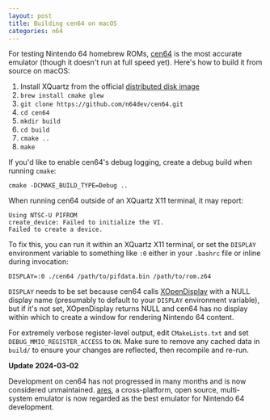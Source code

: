 ```yaml
---
layout: post
title: Building cen64 on macOS
categories: n64
---
```

For testing Nintendo 64 homebrew ROMs, [cen64](https://github.com/n64dev/cen64) is the most accurate emulator (though it doesn't run at full speed yet). Here's how to build it from source on macOS:

1. Install XQuartz from the official [distributed disk image](https://www.xquartz.org/)
1. `brew install cmake glew`
1. `git clone https://github.com/n64dev/cen64.git`
1. `cd cen64`
1. `mkdir build`
1. `cd build`
1. `cmake ..`
1. `make`

If you'd like to enable cen64's debug logging, create a debug build when running `cmake`:

    cmake -DCMAKE_BUILD_TYPE=Debug ..

When running cen64 outside of an XQuartz X11 terminal, it may report:

    Using NTSC-U PIFROM
    create_device: Failed to initialize the VI.
    Failed to create a device.

To fix this, you can run it within an XQuartz X11 terminal, or set the `DISPLAY` environment variable to something like `:0` either in your `.bashrc` file or inline during invocation:

    DISPLAY=:0 ./cen64 /path/to/pifdata.bin /path/to/rom.z64

`DISPLAY` needs to be set because cen64 calls [XOpenDisplay](https://tronche.com/gui/x/xlib/display/opening.html) with a NULL display name (presumably to default to your `DISPLAY` environment variable), but if it's not set, XOpenDisplay returns NULL and cen64 has no display within which to create a window for rendering Nintendo 64 content.

For extremely verbose register-level output, edit `CMakeLists.txt` and set `DEBUG_MMIO_REGISTER_ACCESS` to `ON`. Make sure to remove any cached data in `build/` to ensure your changes are reflected, then recompile and re-run.

**Update 2024-03-02**

Development on cen64 has not progressed in many months and is now considered unmaintained. [ares](https://ares-emu.net), a cross-platform, open source, multi-system emulator is now regarded as the best emulator for Nintendo 64 development.
